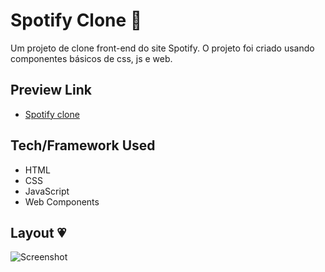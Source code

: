 # Spotify Clone 🎵
Um projeto de clone front-end do site Spotify. O projeto foi criado usando componentes básicos de css, js e web. 

## Preview Link
- [Spotify clone](https://spotify-bymandy.netlify.app/)

## Tech/Framework Used
* HTML
* CSS
* JavaScript
* Web Components

## Layout 💗

![Screenshot](https://user-images.githubusercontent.com/81193788/188322604-c31b7a7d-27ef-456a-8f8f-16ba4a7c3f04.jpg)

